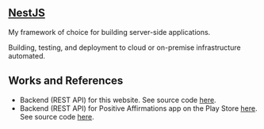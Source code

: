 ## [NestJS](https://nestjs.com/)

My framework of choice for building server-side applications.

Building, testing, and deployment to cloud or on-premise infrastructure automated.

## Works and References

- Backend (REST API) for this website. See source code [here](https://github.com/HRahimy/hamza).
- Backend (REST API) for Positive Affirmations app on the Play Store [here](https://play.google.com/store/apps/details?id=com.positiveaffirmations.mobile_app). See source code [here](https://github.com/HRahimy/positive_affirmations).
